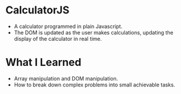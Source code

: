 # CalculatorJS
- A calculator programmed in plain Javascript. 
- The DOM is updated as the user makes calculations, updating the display of the calculator in real time.

# What I Learned
- Array manipulation and DOM manipulation.  
- How to break down complex problems into small achievable tasks.
